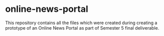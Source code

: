 # online-news-portal
This repository contains all the files which were created during creating a prototype of an Online News Portal as part of Semester 5 final deliverable.
